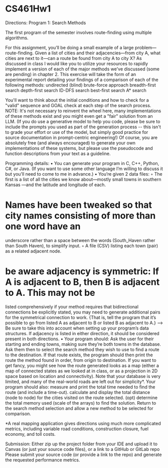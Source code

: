 # CS461Hw1

Directions:
Program 1: Search Methods

The first program of the semester involves route-finding using multiple algorithms.

For this assignment, you’ll be doing a small example of a large problem—route-finding.
Given a list of cities and their adjacencies—from city A, what cities are next to it—can a route be found
from city A to city X?
As discussed in class I would like you to utilize your resources to rapidly implement a version of each of the major methods we've discussed (some are pending) in chapter 2. 
This exercise will take the form of an experimental report detailing your findings of a comparison of each of the following methods:
undirected (blind) brute-force approach 
breadth-first search
depth-first search
ID-DFS search
best-first search
A* search

You'll want to think about the initial conditions and how to check for a "valid" sequence and GOAL check at each step of the search process.
NOTE: It's not necessary to reinvent the wheel here, many implementations of these methods exist and you might even get a "fair" solution from an LLM. (If you do use a generative model to help you code, please be sure to include the prompts you used as part of the generation process -- this isn't to grade your effort or use of the model, but simply good practice for source  documentation in prompt-centric engineering!)  Of course, you are absolutely free (and always encouraged) to generate your own implementations of these systems, but please use the pseudocode and function descriptions from your text as a guideline. 

Programming details:
• You can generate your program in C, C++, Python, C#, or Java. (If you want to use some
other language I’m willing to discuss it but you’ll need to come to me in advance.)
• You’re given 2 data files:
◦ The first is a list of all the cities we know about—mostly small towns in southern Kansas —and
the latitude and longitude of each.
# Names have been tweaked so that city names consisting of more than one word have an
underscore rather than a space between the words (South_Haven rather than South Haven), to
simplify input.
◦ A file (CSV) listing each town (pair) as a related adjacent node. 
# be aware adjacency is symmetric: If A is adjacent to B, then B is adjacent to A. This may not be
listed comprehensively if your method requires that bidirectional connections be explicitly stated, you may need to generate additional pairs for the symmetrical connection to work. {That is, tell the program that it’s possible to go from listed A as adjacent to B or listed B as adjacent to A.}
--> Be sure to take this into account when setting up your program’s data structures. If adjacency is listed
in either direction, it should be considered present in both directions.
• Your program should:
Ask the user for their starting and ending towns, making sure they’re both towns in the database.
Ask them then to select the search method they wish to use to find a route to the destination.
If that route exists, the program should then print the route the method found in order, from origin to destination.
If you want to get fancy, you might see how the route generated looks as a map (either a map of connected states as we looked at in class, or as a projection in 2D space based on location and connectivity).
Note that your database is very limited, and many of the real-world roads are left out for simplicity*.
Your program should also: 
measure and print the total time needed to find the route (and include a time-out).
calculate and display the total distance (node to node) for the cities visited on the route selected.
(opt) determine the total memory used (scale of the arrays) to find the solution.
Return to the search method selection and allow a new method to be selected for comparison. 

*A real mapping application gives directions using much more complicated metrics, including variable road conditions, construction closure, fuel economy, and toll costs.

Submission: Either zip up the project folder from your IDE and upload it to Canvas (or just your source
code files), or a link to a GitHub or GitLab repo
Please submit your source code (or provide a link to the repo) and generate the requested performance metrics. 
